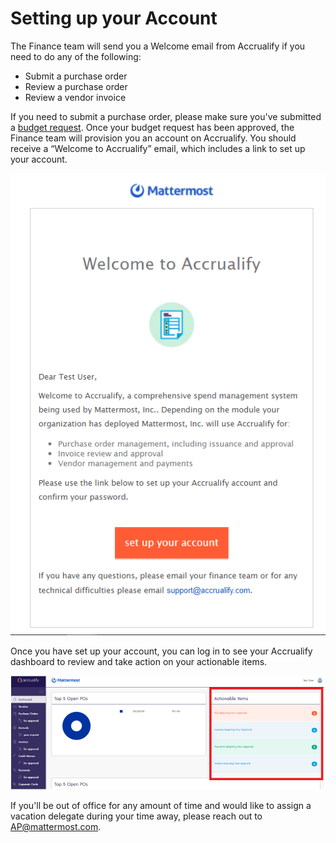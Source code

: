 # Setting up your Account

The Finance team will send you a Welcome email from Accrualify if you need to do any of the following:

* Submit a purchase order
* Review a purchase order
* Review a vendor invoice

If you need to submit a purchase order, please make sure you've submitted a [budget request](https://handbook.mattermost.com/operations/finance/spending-company-money/budget). Once your budget request has been approved, the Finance team will provision you an account on Accrualify. You should receive a “Welcome to Accrualify” email, which includes a link to set up your account.

![](../../../../.gitbook/assets/How-to-set-up-your-Accrualify-account-1.PNG)

Once you have set up your account, you can log in to see your Accrualify dashboard to review and take action on your actionable items.

![](../../../../.gitbook/assets/How-to-set-up-your-Accrualify-account-2.PNG)

If you'll be out of office for any amount of time and would like to assign a vacation delegate during your time away, please reach out to AP@mattermost.com.


